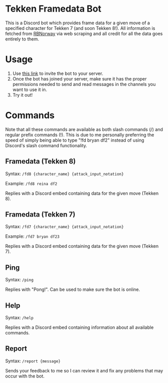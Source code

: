 # Tekken Framedata Bot

This is a Discord bot which provides frame data for a given move of a specified character for Tekken 7 (and soon Tekken 8!).
All information is fetched from [RBNorway](https://rbnorway.org/t7-frame-data/) via web scraping and all credit for all the data goes entirely to them.

# Usage

1. Use [this link](https://discord.com/oauth2/authorize?client_id=1184848382720737310&permissions=0&response_type=code&redirect_uri=https%3A%2F%2Fdiscordapp.com%2Foauth2%2Fauthorize%3F%26client_id%3D1184848382720737310%26scope%3Dbot&scope=bot+messages.read) to invite the bot to your server.
2. Once the bot has joined your server, make sure it has the proper permissions needed to send and read messages in the channels you want to use it in.
3. Try it out!

# Commands

Note that all these commands are available as both slash commands (/) and regular prefix commands (!). This is due to me personally preferring the speed of simply being able to type "!fd bryan df2" instead of using Discord's slash command functionality.

## Framedata (Tekken 8)

Syntax: `/fd8 {character_name} {attack_input_notation}`

Example: `/fd8 reina df2`

Replies with a Discord embed containing data for the given move (Tekken 8).

## Framedata (Tekken 7)

Syntax: `/fd7 {character_name} {attack_input_notation}`

Example: `/fd7 bryan df23`

Replies with a Discord embed containing data for the given move (Tekken 7).

## Ping

Syntax: `/ping`

Replies with "Pong!". Can be used to make sure the bot is online.

## Help

Syntax: `/help`

Replies with a Discord embed containing information about all available commands.

## Report

Syntax: `/report {message}`

Sends your feedback to me so I can review it and fix any problems that may occur with the bot.
